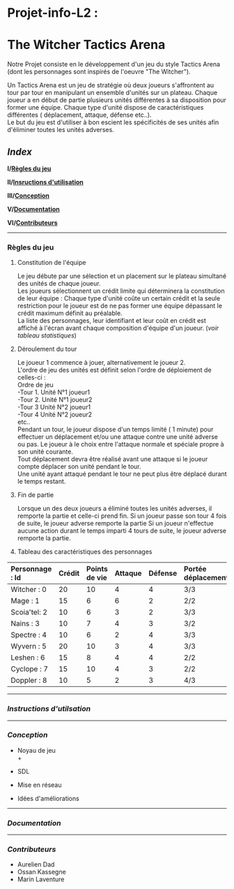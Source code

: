 # Projet-info-L2 : 

# **The Witcher Tactics Arena**

 Notre Projet consiste en le développement d'un jeu du style Tactics Arena (dont les personnages sont inspirés de l'oeuvre "The Witcher").

Un Tactics Arena est un jeu de stratégie où deux joueurs s'affrontent au tour par tour en manipulant un ensemble d'unités sur un plateau.
Chaque joueur a en début de partie plusieurs unités différentes à sa disposition pour former une équipe. Chaque type d'unité dispose de caractéristiques différentes ( déplacement, attaque, défense etc..).  
Le but du jeu est d'utiliser à bon escient les spécificités de ses unités afin d'éliminer toutes les unités adverses. 

## *Index*

 **I/[Règles du jeu](#Règles-du-jeu)**  
 
 **II/[Insructions d'utilisation](#Instructions-d'utilisation)**  
 
 **III/[Conception](#Etapes-de-conception)**  
 
 **V/[Documentation](#Documentation)**  
 
 **VI/[Contributeurs](#Contributeur)**  

 
 - - -
 ### **Règles du jeu**
  
  1. Constitution de l'équipe  
  
     Le jeu débute par une sélection et un placement sur le plateau simultané des unités de chaque joueur.  
     Les joueurs sélectionnent un crédit limite qui déterminera la constitution de leur équipe : Chaque type d'unité coûte un    certain crédit et la seule restriction pour le joueur est de ne pas former une équipe dépassant le crédit maximum définit au préalable.  
     La liste des personnages, leur identifiant et leur coût en crédit est affiché à l'écran avant chaque composition d'équipe d'un joueur. (*voir tableau statistiques*)  
    
  2. Déroulement du tour  
  
     Le joueur 1 commence à jouer, alternativement le joueur 2.   
     L'ordre de jeu des unités est définit selon l'ordre de déploiement de celles-ci :   
     Ordre de jeu  
      -Tour 1. Unité N°1 joueur1  
      -Tour 2. Unité N°1 joueur2  
      -Tour 3 Unité N°2 joueur1  
      -Tour 4 Unité N°2 joueur2  
      etc..  
      Pendant un tour, le joueur dispose d'un temps limité ( 1 minute) pour effectuer un déplacement et/ou une attaque contre     une unité adverse ou pas. Le joueur à le choix entre l'attaque normale et spéciale propre à son unité courante.  
      Tout déplacement devra être réalisé avant une attaque si le joueur compte déplacer son unité pendant le tour.  
      Une unité ayant attaqué pendant le tour ne peut plus être déplacé durant le temps restant.  

  3. Fin de partie 
  
     Lorsque un des deux joueurs a éliminé toutes les unités adverses, il remporte la partie et celle-ci prend fin. 
     Si un joueur passe son tour 4 fois de suite, le joueur adverse remporte la partie
     Si un joueur n'effectue aucune action durant le temps imparti 4 tours de suite, le joueur adverse remporte la partie.
  
  4. Tableau  des caractéristiques des personnages
  
   
  | Personnage : Id   | Crédit        | Points de vie | Attaque | Défense | Portée déplacement    | Portée attaque | Type |
  |:------------------|:--------------|:--------------|:--------|:--------|:----------------------|:---------------|:-----| 
  | Witcher : 0       |     20        |       10      |   4     |   4     |         3/3           |      3/3       |   3  |
  | Mage    : 1       |     15        |       6       |   6     |   2     |         2/2           |      3/3       |   1  | 
  | Scoia'tel: 2      |     10        |       6       |   3     |   2     |         3/3           |      3/2       |   1  | 
  | Nains   : 3       |     10        |       7       |   4     |   3     |         3/2           |      2/2       |   1  | 
  | Spectre : 4       |     10        |       6       |   2     |   4     |         3/3           |      2/3       |   2  | 
  | Wyvern  : 5       |     20        |       10      |   3     |   4     |         3/3           |      3/3       |   2  | 
  | Leshen  : 6       |     15        |       8       |   4     |   4     |         2/2           |      2/2       |   2  |
  | Cyclope : 7       |     15        |       10      |   4     |   3     |         2/2           |      2/2       |   2  |  
  | Doppler : 8       |     10        |       5       |   2     |   3     |         4/3           |      2/3       |   3  | 
    
    
  - - - 
  ### *Instructions d'utilsation*  
  
  
  - - - 
  
  ### *Conception*   
  
  + Noyau de jeu  
        +  
   
  + SDL  
   
  + Mise en réseau  
   
  + Idées d'améliorations  
    
  
  
  - - - 
  
  ### *Documentation*  
  
  - - -    
  
  
  ### *Contributeurs*  
  
  + Aurelien Dad
  + Ossan Kassegne
  + Marin Laventure
  
  
  
  
  
 
  
 
 
 



